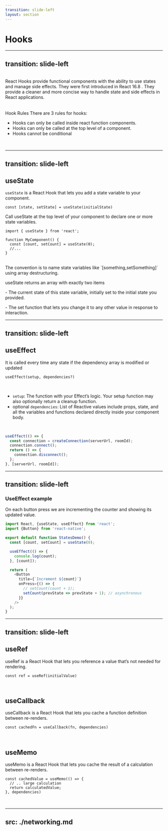 ```yaml
---
transition: slide-left
layout: section
---
```

# Hooks

<!--
These common user interface controls will render on any platform.
-->
---
transition: slide-left
---

<br>
<div>
<span>React Hooks provide<span v-mark.highlight.yellow="1"> functional components </span> with the ability to use states and manage side effects.</span>
<span> They were first introduced in <span v-mark.circle.pink="2">React 16.8 </span>. They provide a cleaner and more concise way to handle state and side effects in React applications. </span>
<br>
<br>
</div>

<br>
<span>
Hook Rules
There are 3 rules for hooks:

- Hooks can only be called inside react function components.
- Hooks can only be called at the top level of a component.
- Hooks cannot be conditional

</span>

<br>

---
transition: slide-left
---

## useState

<span>`useState` is a React Hook that lets you add a<span v-mark.highlight.pink="1"> state variable </span> to your component.</span>
<br>

```tsx
const [state, setState] = useState(initialState)
```

Call useState at the top level of your component to declare one or more state variables.
<br>

```tsx
import { useState } from 'react';

function MyComponent() {
  const [count, setCount] = useState(0);
  //...
}
```

<br>
<div>
<span>The convention is to name state variables like<span v-mark.box.yellow="2"> `[something,setSomething]` using array destructuring.</span> </span>

<span>useState returns an array with exactly two items</span>

<span>- The <span  v-mark.highlight.blue="3"> current state </span>of this state variable, initially set to the <span  v-mark.highlight.purple="4"> initial state </span> you provided.</span>

<span>- The <span  v-mark.highlight.yellow="5"> set function </span>  that lets you change it to any other value in response to interaction.
</span>
</div>

---
transition: slide-left
---

## useEffect

It is called every time any state if the dependency array is modified or updated
<br>

```tsx
useEffect(setup, dependencies?)
```

<br>

- `setup`: The function with your Effect’s logic. Your setup function may also optionally return a cleanup function.
- optional `dependencies`: List of Reactive values include props, state, and all the variables and functions declared directly inside your component body.
  
<br>

```js
useEffect(() => {
  const connection = createConnection(serverUrl, roomId);
  connection.connect();
  return () => {
    connection.disconnect();
  };
}, [serverUrl, roomId]);
```

<!--
useEffect
-->

---
transition: slide-left
---

### UseEffect example

On each button press we are incrementing the counter and showing its updated value.

```js
import React, {useState, useEffect} from 'react';
import {Button} from 'react-native';

export default function StatesDemo() {
  const [count, setCount] = useState(0);

  useEffect(() => {
    console.log(count);
  }, [count]);

  return (
    <Button
      title={`Increment ${count}`}
      onPress={() => {
        // setCount(count + 1);
        setCount(prevState => prevState + 1); // asynchronous
      }}
    />
  );
}
```

---
transition: slide-left
---

## useRef

useRef is a React Hook that lets you reference a value that’s not needed for rendering.
<br>

```tsx
const ref = useRef(initialValue)
```

<br>

## useCallback

useCallback is a React Hook that lets you cache a function definition between re-renders.
<br>

```tsx
const cachedFn = useCallback(fn, dependencies)
```

<br>

## useMemo

useMemo is a React Hook that lets you cache the result of a calculation between re-renders.
<br>

```tsx
const cachedValue = useMemo(() => {
  // .. large calculation
  return calculatedValue;
}, dependencies)
```

<br>

---
src: ./networking.md
---
